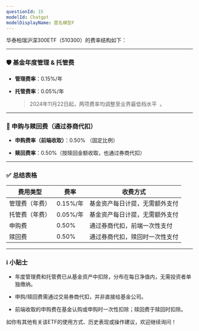 ```yaml
---
questionId: 15
modelId: Chatgpt
modelDisplayName: 匿名模型F
---
```

华泰柏瑞沪深300ETF（510300）的费率结构如下：

---

### **🛡️ 基金年度管理 & 托管费**

- **管理费率**：0.15%/年
    
- **托管费率**：0.05%/年
    
    > 2024年11月22日起，两项费率均调整至业界最低档水平  。
    

---

### **🔁 申购与赎回费（通过券商代扣）**

- **申购费率（前端收取）**：0.50% （固定比例）
    
- **赎回费率**：0.50%（按赎回金额收取，也通过券商代扣）
    

---

### **✅ 总结表格**

|**费用类型**|**费率**|**收费方式**|
|---|---|---|
|管理费（年费）|0.15%/年|基金资产每日计提，无需额外支付|
|托管费（年费）|0.05%/年|基金资产每日计提，无需额外支付|
|申购费|0.50%|通过券商代扣，前端一次性支付|
|赎回费|0.50%|通过券商代扣，赎回时一次性支付|

---

### **ℹ️ 小贴士**

- 年度管理费和托管费已从基金资产中扣除，分布在每日净值内，无需投资者单独缴纳。
    
- 申购/赎回费需通过交易券商代扣，并非直接给基金公司。
    
- 前端收取的申购费在基金认购或申购时一次性扣除；赎回费于赎回时扣除。
    

  

如你有其他有关该ETF的使用方式、历史表现或操作建议，欢迎继续询问！